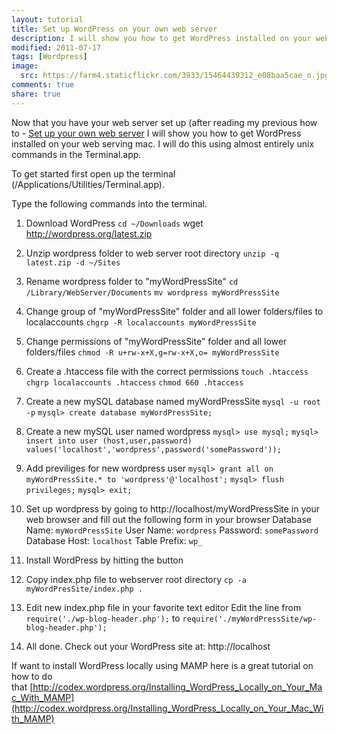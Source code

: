 ```yaml
---
layout: tutorial
title: Set up WordPress on your own web server
description: I will show you how to get WordPress installed on your web serving mac.
modified: 2011-07-17
tags: [Wordpress]
image:
  src: https://farm4.staticflickr.com/3933/15464439312_e08baa5cae_o.jpg
comments: true
share: true
---
```


Now that you have your web server set up (after reading my previous how to - [Set up your own web server](/tutorials/2011-07-16-set-up-your-own-web-server) I will show you how to get WordPress installed on your web serving mac. I will do this using almost entirely unix commands in the Terminal.app.

To get started first open up the terminal (/Applications/Utilities/Terminal.app).

Type the following commands into the terminal.

1. Download WordPress
`cd ~/Downloads`
wget http://wordpress.org/latest.zip

2. Unzip wordpress folder to web server root directory
`unzip -q latest.zip -d ~/Sites`

3. Rename wordpress folder to "myWordPressSite"
`cd /Library/WebServer/Documents`
`mv wordpress myWordPressSite`

4. Change group of "myWordPressSite" folder and all lower folders/files to localaccounts
`chgrp -R localaccounts myWordPressSite`

5. Change permissions of "myWordPressSite" folder and all lower folders/files
`chmod -R u+rw-x+X,g=rw-x+X,o= myWordPressSite`

6. Create a .htaccess file with the correct permissions
`touch .htaccess`
`chgrp localaccounts .htaccess`
`chmod 660 .htaccess`

7. Create a new mySQL database named myWordPressSite
`mysql -u root -p`
`mysql> create database myWordPressSite;`

8. Create a new mySQL user named wordpress
`mysql> use mysql;`
`mysql> insert into user (host,user,password)`
`values('localhost','wordpress',password('somePassword'));`

9. Add previliges for new wordpress user
`mysql> grant all on myWordPressSite.* to 'wordpress'@'localhost';`
`mysql> flush privileges;`
`mysql> exit;`

10. Set up wordpress by going to http://localhost/myWordPressSite in your web browser and fill out the following form in your browser
Database Name: `myWordPressSite`
User Name: `wordpress`
Password: `somePassword`
Database Host: `localhost`
Table Prefix: `wp_`

11. Install WordPress by hitting the button

12. Copy index.php file to webserver root directory
`cp -a myWordPresSite/index.php .`

13. Edit new index.php file in your favorite text editor
Edit the line from
`require('./wp-blog-header.php');`
to
`require('./myWordPressSite/wp-blog-header.php');`

14. All done. Check out your WordPress site at: http://localhost

If want to install WordPress locally using MAMP here is a great tutorial on how to do that [http://codex.wordpress.org/Installing_WordPress_Locally_on_Your_Mac_With_MAMP](http://codex.wordpress.org/Installing_WordPress_Locally_on_Your_Mac_With_MAMP)
